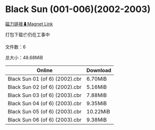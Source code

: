 # Black Sun (001-006)(2002-2003)

[磁力链接⬇Magnet Link](magnet:?xt=urn:btih:3ca67c22add3c0046fe47f1c2f84a84ea477655d&dn=Black%20Sun%20%28001-006%29%282002-2003%29)

打包下载📦仍在工事中

文件数：6

总大小：48.68MiB

Online | Download
--- | ---
Black Sun 01 (of 6) (2002).cbr | 6.70MiB
Black Sun 02 (of 6) (2002).cbr | 5.16MiB
Black Sun 03 (of 6) (2003).cbr | 7.88MiB
Black Sun 04 (of 6) (2003).cbr | 9.35MiB
Black Sun 05 (of 6) (2003).cbr | 10.22MiB
Black Sun 06 (of 6) (2003).cbr | 9.38MiB